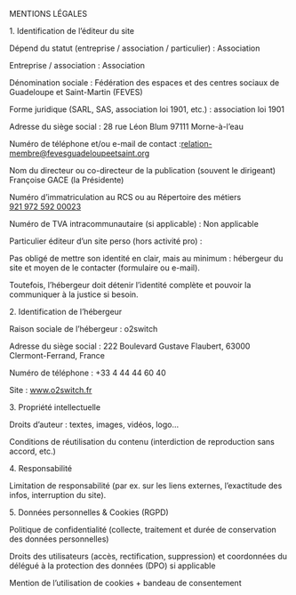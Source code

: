 MENTIONS LÉGALES

1\. Identification de l’éditeur du site

Dépend du statut (entreprise / association / particulier) : Association

Entreprise / association : Association

Dénomination sociale : Fédération des espaces et des centres sociaux de Guadeloupe et Saint-Martin (FEVES)

Forme juridique (SARL, SAS, association loi 1901, etc.) : association loi 1901

Adresse du siège social : 28 rue Léon Blum 97111 Morne-à-l’eau

Numéro de téléphone et/ou e-mail de contact :relation-membre@fevesguadeloupeetsaint.org

Nom du directeur ou co-directeur de la publication (souvent le dirigeant)  
Françoise GACE (la Présidente)

Numéro d’immatriculation au RCS ou au Répertoire des métiers  
[921 972 592 00023](https://annuaire-entreprises.data.gouv.fr/etablissement/92197259200023)

Numéro de TVA intracommunautaire (si applicable) : Non applicable

Particulier éditeur d’un site perso (hors activité pro) :

Pas obligé de mettre son identité en clair, mais au minimum : hébergeur du site et moyen de le contacter (formulaire ou e-mail).

Toutefois, l’hébergeur doit détenir l’identité complète et pouvoir la communiquer à la justice si besoin.

2\. Identification de l’hébergeur

Raison sociale de l’hébergeur : o2switch

Adresse du siège social : 222 Boulevard Gustave Flaubert, 63000 Clermont-Ferrand, France

Numéro de téléphone : \+33 4 44 44 60 40

Site : www.o2switch.fr

3\. Propriété intellectuelle

Droits d’auteur : textes, images, vidéos, logo…

Conditions de réutilisation du contenu (interdiction de reproduction sans accord, etc.)

4\. Responsabilité

Limitation de responsabilité (par ex. sur les liens externes, l’exactitude des infos, interruption du site).

5\. Données personnelles & Cookies (RGPD)

Politique de confidentialité (collecte, traitement et durée de conservation des données personnelles)

Droits des utilisateurs (accès, rectification, suppression) et coordonnées du délégué à la protection des données (DPO) si applicable

Mention de l’utilisation de cookies \+ bandeau de consentement  
